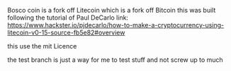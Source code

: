 Bosco coin is a fork off Litecoin which is a fork off Bitcoin this was built following the tutorial of Paul DeCarlo link: https://www.hackster.io/pjdecarlo/how-to-make-a-cryptocurrency-using-litecoin-v0-15-source-fb5e82#overview 

this use the mit Licence 

the test branch is just a way for me to test stuff and not screw up to much
